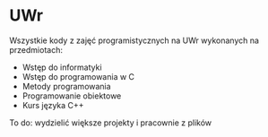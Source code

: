 # UWr
Wszystkie kody z zajęć programistycznych na UWr wykonanych na przedmiotach:
- Wstęp do informatyki
- Wstęp do programowania w C
- Metody programowania
- Programowanie obiektowe
- Kurs języka C++

To do: wydzielić większe projekty i pracownie z plików
